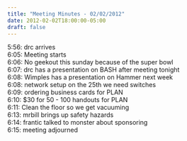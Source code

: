 ```yaml
---
title: "Meeting Minutes - 02/02/2012"
date: 2012-02-02T18:00:00-05:00
draft: false
---
```


5:56: drc arrives<br />
6:05: Meeting starts<br />
6:06: No geekout this sunday because of the super bowl<br />
6:07: drc has a presentation on BASH after meeting tonight<br />
6:08: Wimples has a presentation on Hammer next week<br />
6:08: network setup on the 25th we need switches<br />
6:09: ordering business cards for PLAN<br />
6:10: $30 for 50 - 100 handouts for PLAN<br />
6:11: Clean the floor so we get vacuuming<br />
6:13: mrbill brings up safety hazards<br />
6:14: frantic talked to monster about sponsoring<br />
6:15: meeting adjourned